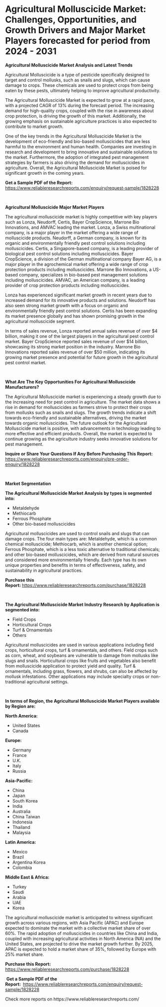 <p><h1>Agricultural Molluscicide Market: Challenges, Opportunities, and Growth Drivers and Major Market Players forecasted for period from 2024 - 2031</h1></p><p><strong>Agricultural Molluscicide Market Analysis and Latest Trends</strong></p>
<p><p>Agricultural Molluscicide is a type of pesticide specifically designed to target and control mollusks, such as snails and slugs, which can cause damage to crops. These chemicals are used to protect crops from being eaten by these pests, ultimately helping to improve agricultural productivity.</p><p>The Agricultural Molluscicide Market is expected to grow at a rapid pace, with a projected CAGR of 13% during the forecast period. The increasing demand for high-quality crops, coupled with the rise in awareness about crop protection, is driving the growth of this market. Additionally, the growing emphasis on sustainable agriculture practices is also expected to contribute to market growth.</p><p>One of the key trends in the Agricultural Molluscicide Market is the development of eco-friendly and bio-based molluscicides that are less harmful to the environment and human health. Companies are investing in research and development to bring innovative and sustainable solutions to the market. Furthermore, the adoption of integrated pest management strategies by farmers is also driving the demand for molluscicides in agriculture. Overall, the Agricultural Molluscicide Market is poised for significant growth in the coming years.</p></p>
<p><strong>Get a Sample PDF of the Report:&nbsp;</strong> <a href="https://www.reliableresearchreports.com/enquiry/request-sample/1828228">https://www.reliableresearchreports.com/enquiry/request-sample/1828228</a></p>
<p>&nbsp;</p>
<p><strong>Agricultural Molluscicide Major Market Players</strong></p>
<p><p>The agricultural molluscicide market is highly competitive with key players such as Lonza, Neudorff, Certis, Bayer CropScience, Marrone Bio Innovations, and AMVAC leading the market. Lonza, a Swiss multinational company, is a major player in the market offering a wide range of molluscicide products. Neudorff, a German company, is known for its organic and environmentally friendly pest control solutions including molluscicides. Certis, a Singapore-based company, is a leading provider of biological pest control solutions including molluscicides. Bayer CropScience, a division of the German multinational company Bayer AG, is a major player in the agrochemical market offering a wide range of crop protection products including molluscicides. Marrone Bio Innovations, a US-based company, specializes in bio-based pest management solutions including molluscicides. AMVAC, an American company, is a leading provider of crop protection products including molluscicides.</p><p>Lonza has experienced significant market growth in recent years due to increased demand for its innovative products and solutions. Neudorff has also seen strong market growth with a focus on organic and environmentally friendly pest control solutions. Certis has been expanding its market presence globally and has shown promising growth in the agricultural molluscicide segment.</p><p>In terms of sales revenue, Lonza reported annual sales revenue of over $4 billion, making it one of the largest players in the agricultural pest control market. Bayer CropScience reported sales revenue of over $14 billion, showcasing its strong market position in the industry. Marrone Bio Innovations reported sales revenue of over $50 million, indicating its growing market presence and potential for future growth in the agricultural pest control market.</p></p>
<p>&nbsp;</p>
<p><strong>What Are The Key Opportunities For Agricultural Molluscicide Manufacturers?</strong></p>
<p><p>The Agricultural Molluscicide market is experiencing a steady growth due to the increasing need for pest control in agriculture. The market data shows a rise in demand for molluscicides as farmers strive to protect their crops from mollusks such as snails and slugs. The growth trends indicate a shift towards eco-friendly and sustainable alternatives, driving the market towards organic molluscicides. The future outlook for the Agricultural Molluscicide market is positive, with advancements in technology leading to more effective and efficient products. Overall, the market is expected to continue growing as the agriculture industry seeks innovative solutions for pest management.</p></p>
<p><strong>Inquire or Share Your Questions If Any Before Purchasing This Report:</strong> <a href="https://www.reliableresearchreports.com/enquiry/pre-order-enquiry/1828228">https://www.reliableresearchreports.com/enquiry/pre-order-enquiry/1828228</a></p>
<p>&nbsp;</p>
<p><strong>Market Segmentation</strong></p>
<p><strong>The Agricultural Molluscicide Market Analysis by types is segmented into:</strong></p>
<p><ul><li>Metaldehyde</li><li>Methiocarb</li><li>Ferrous Phosphate</li><li>Other bio-based molluscicides</li></ul></p>
<p><p>Agricultural molluscicides are used to control snails and slugs that can damage crops. The four main types are: Metaldehyde, which is a common chemical molluscicide; Methiocarb, which is another chemical option; Ferrous Phosphate, which is a less toxic alternative to traditional chemicals; and other bio-based molluscicides, which are derived from natural sources and considered more environmentally friendly. Each type has its own unique properties and benefits in terms of effectiveness, safety, and sustainability in agricultural practices.</p></p>
<p><strong>Purchase this Report:&nbsp;</strong><a href="https://www.reliableresearchreports.com/purchase/1828228">https://www.reliableresearchreports.com/purchase/1828228</a></p>
<p>&nbsp;</p>
<p><strong>The Agricultural Molluscicide Market Industry Research by Application is segmented into:</strong></p>
<p><ul><li>Field Crops</li><li>Horticultural Crops</li><li>Turf & Ornamentals</li><li>Others</li></ul></p>
<p><p>Agricultural molluscicides are used in various applications including field crops, horticultural crops, turf & ornamentals, and others. Field crops such as corn, wheat, and soybeans are vulnerable to damage from mollusks like slugs and snails. Horticultural crops like fruits and vegetables also benefit from molluscicide application to protect yield and quality. Turf & ornamentals, including grass, flowers, and shrubs, can also be affected by mollusk infestations. Other applications may include specialty crops or non-traditional agricultural settings.</p></p>
<p>&nbsp;</p>
<p><strong>In terms of Region, the Agricultural Molluscicide Market Players available by Region are:</strong></p>
<p>
    <p> <strong> North America: </strong>
        <ul>
            <li>United States</li>
            <li>Canada</li>
        </ul>
        </p> 
    <p> <strong> Europe: </strong>
        <ul>
            <li>Germany</li>
            <li>France</li>
            <li>U.K.</li>
            <li>Italy</li>
            <li>Russia</li>
        </ul>
        </p> 
    <p> <strong> Asia-Pacific: </strong>
        <ul>
            <li>China</li>
            <li>Japan</li>
            <li>South Korea</li>
            <li>India</li>
            <li>Australia</li>
            <li>China Taiwan</li>
            <li>Indonesia</li>
            <li>Thailand</li>
            <li>Malaysia</li>
        </ul>
        </p> 
    <p> <strong> Latin America: </strong>
        <ul>
            <li>Mexico</li>
            <li>Brazil</li>
            <li>Argentina Korea</li>
            <li>Colombia</li>
        </ul>
        </p> 
    <p> <strong> Middle East & Africa: </strong>
        <ul>
            <li>Turkey</li>
            <li>Saudi</li>
            <li>Arabia</li>
            <li>UAE</li>
            <li>Korea</li>
        </ul>
    </p>
    </p>
<p><p>The agricultural molluscicide market is anticipated to witness significant growth across various regions, with Asia Pacific (APAC) and Europe expected to dominate the market with a collective market share of over 60%. The rapid adoption of molluscicides in countries like China and India, coupled with increasing agricultural activities in North America (NA) and the United States, are projected to drive the market growth further. By 2025, APAC is expected to hold a market share of 35%, followed by Europe with 25% market share.</p></p>
<p><strong>Purchase this Report: </strong><a href="https://www.reliableresearchreports.com/purchase/1828228">https://www.reliableresearchreports.com/purchase/1828228</a></p>
<p>&nbsp;<strong>Get a Sample PDF of the Report:&nbsp;&nbsp;</strong><a href="https://www.reliableresearchreports.com/enquiry/request-sample/1828228">https://www.reliableresearchreports.com/enquiry/request-sample/1828228</a></p>
<p><strong></strong></p>
<p>Check more reports on https://www.reliableresearchreports.com/</p>